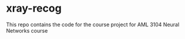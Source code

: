 # xray-recog
This repo contains the code for the course project for AML 3104 Neural Networks course
